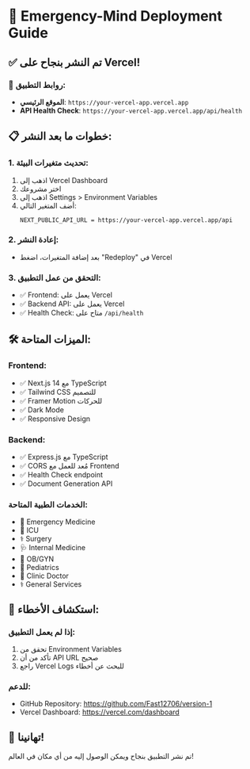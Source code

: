 # 🚀 Emergency-Mind Deployment Guide

## ✅ تم النشر بنجاح على Vercel!

### 🔗 روابط التطبيق:
- **الموقع الرئيسي**: `https://your-vercel-app.vercel.app`
- **API Health Check**: `https://your-vercel-app.vercel.app/api/health`

## 📋 خطوات ما بعد النشر:

### 1. تحديث متغيرات البيئة:
1. اذهب إلى Vercel Dashboard
2. اختر مشروعك
3. اذهب إلى Settings > Environment Variables
4. أضف المتغير التالي:
   ```
   NEXT_PUBLIC_API_URL = https://your-vercel-app.vercel.app/api
   ```

### 2. إعادة النشر:
- بعد إضافة المتغيرات، اضغط "Redeploy" في Vercel

### 3. التحقق من عمل التطبيق:
- ✅ Frontend: يعمل على Vercel
- ✅ Backend API: يعمل على Vercel
- ✅ Health Check: متاح على `/api/health`

## 🛠️ الميزات المتاحة:

### Frontend:
- ✅ Next.js 14 مع TypeScript
- ✅ Tailwind CSS للتصميم
- ✅ Framer Motion للحركات
- ✅ Dark Mode
- ✅ Responsive Design

### Backend:
- ✅ Express.js مع TypeScript
- ✅ CORS مُعد للعمل مع Frontend
- ✅ Health Check endpoint
- ✅ Document Generation API

### الخدمات الطبية المتاحة:
- 🏥 Emergency Medicine
- 🏥 ICU
- ⚕️ Surgery
- 🩺 Internal Medicine
- 👶 OB/GYN
- 👶 Pediatrics
- 🏥 Clinic Doctor
- ⚕️ General Services

## 🔧 استكشاف الأخطاء:

### إذا لم يعمل التطبيق:
1. تحقق من Environment Variables
2. تأكد من أن API URL صحيح
3. راجع Vercel Logs للبحث عن أخطاء

### للدعم:
- GitHub Repository: https://github.com/Fast12706/version-1
- Vercel Dashboard: https://vercel.com/dashboard

## 🎉 تهانينا!
تم نشر التطبيق بنجاح ويمكن الوصول إليه من أي مكان في العالم!
